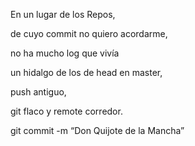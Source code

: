 En un lugar de los Repos,

de cuyo commit no quiero acordarme,

no ha mucho log que vivía

un hidalgo de los de head en master,

push antiguo,

git flaco y remote corredor.

git commit -m “Don Quijote de la Mancha”

